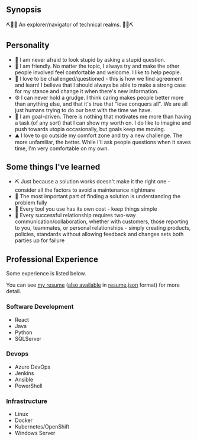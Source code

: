 ## Synopsis
⛏️🧑‍💻️ An explorer/navigator of technical realms. 🧑‍💻️⛏️

## Personality
- 🙋 I am never afraid to look stupid by asking a stupid question.
- 🍻 I am friendly.  No matter the topic, I always try and make the other people involved feel comfortable and welcome.  I like to help people.
- 🚊 I love to be challenged/questioned - this is how we find agreement and learn!  I believe that I should always be able to make a strong case for my stance and change it when there's new information.
- ☮️ I can never hold a grudge.  I think caring makes people better more than anything else, and that it's true that "love conquers all".  We are all just humans trying to do our best with the time we have.
- 🎯 I am goal-driven. There is nothing that motivates me more than having a task (of any sort) that I can show my worth on. I do like to imagine and push towards utopia occasionally, but goals keep me moving.
- ⛰️ I love to go outside my comfort zone and try a new challenge. The more unfamiliar, the better. While I'll ask people questions when it saves time, I'm very comfortable on my own.

## Some things I've learned
- ⛏️ Just because a solution works doesn't make it the right one - consider all the factors to avoid a maintenance nightmare
- 📓 The most important part of finding a solution is understanding the problem fully
- 🙂 Every tool you use has its own cost - keep things simple
- 🔄 Every successful relationship requires two-way communication/collaboration, whether with customers, those reporting to you, teammates, or personal relationships - simply creating products, policies, standards without allowing feedback and changes sets both parties up for failure

## Professional Experience
Some experience is listed below.

You can see [my resume](https://registry.jsonresume.org/snydergd?theme=kendall) ([also available](https://gist.github.com/snydergd/3f63420131ffc0b89f60b795ac616132) in [resume.json](https://jsonresume.org/) format) for more detail.

### Software Development
- React
- Java
- Python
- SQLServer

### Devops
- Azure DevOps
- Jenkins
- Ansible
- PowerShell

### Infrastructure
- Linux
- Docker
- Kubernetes/OpenShift
- Windows Server

<!--
**snydergd/snydergd** is a ✨ _special_ ✨ repository because its `README.md` (this file) appears on your GitHub profile.

Here are some ideas to get you started:

- 🔭 I’m currently working on ...
- 🌱 I’m currently learning ...
- 👯 I’m looking to collaborate on ...
- 🤔 I’m looking for help with ...
- 💬 Ask me about ...
- 📫 How to reach me: ...
- 😄 Pronouns: ...
- ⚡ Fun fact: ...
-->
